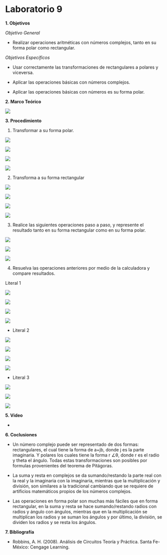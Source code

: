 # Laboratorio 9

__1. Objetivos__

*Objetivo General*

* Realizar operaciones aritméticas con números complejos, tanto en su forma polar como rectangular.


*Objetivos Específicos*

* Usar correctamente las transformaciones de rectangulares a polares y viceversa.

* Aplicar las operaciones básicas con números complejos.

*	Aplicar las operaciones básicas con números es su forma polar.



__2. Marco Teórico__ 

![](https://github.com/DiegoLimaespe/fotos-lab9/blob/main/mc.jpg)


__3. Procedimiento__

1.	Transformar a su forma polar.

![](https://github.com/DiegoLimaespe/fotos-lab9/blob/main/a.1.jpg)

![](https://github.com/DiegoLimaespe/fotos-lab9/blob/main/1.b.jpg)

![](https://github.com/DiegoLimaespe/fotos-lab9/blob/main/c.1.jpg)

![](https://github.com/DiegoLimaespe/fotos-lab9/blob/main/d.1.jpg)


2.	Transforma a su forma rectangular 


![](https://github.com/DiegoLimaespe/fotos-lab9/blob/main/a.2.jpg)

![](https://github.com/DiegoLimaespe/fotos-lab9/blob/main/b.2.jpg)

![](https://github.com/DiegoLimaespe/fotos-lab9/blob/main/c.2.jpg)

![](https://github.com/DiegoLimaespe/fotos-lab9/blob/main/d.2.jpg)

3.	Realice las siguientes operaciones paso a paso, y represente el resultado tanto en su forma rectangular como en su forma polar.

![](https://github.com/DiegoLimaespe/fotos-lab9/blob/main/a.3.jpg)

![](https://github.com/DiegoLimaespe/fotos-lab9/blob/main/b.3.jpg)

![](https://github.com/DiegoLimaespe/fotos-lab9/blob/main/c.3.jpg)

4.	Resuelva las operaciones anteriores por medio de la calculadora y compare resultados.

Literal 1

![](https://github.com/DiegoLimaespe/fotos-lab9/blob/main/c1a.jpg)

![](https://github.com/DiegoLimaespe/fotos-lab9/blob/main/c1b.jpg)

![](https://github.com/DiegoLimaespe/fotos-lab9/blob/main/c1c.jpg)

![](https://github.com/DiegoLimaespe/fotos-lab9/blob/main/c1d.jpg)

* Literal 2

![](https://github.com/DiegoLimaespe/fotos-lab9/blob/main/c2a.jpg)

![](https://github.com/DiegoLimaespe/fotos-lab9/blob/main/c2b.jpg)

![](https://github.com/DiegoLimaespe/fotos-lab9/blob/main/c2c.jpg)

![](https://github.com/DiegoLimaespe/fotos-lab9/blob/main/c2d.jpg)

* Literal 3

![](https://github.com/DiegoLimaespe/fotos-lab9/blob/main/c3a.jpg)

![](https://github.com/DiegoLimaespe/fotos-lab9/blob/main/c3b.jpg)

![](https://github.com/DiegoLimaespe/fotos-lab9/blob/main/c3c.jpg)

__5. Video__

* 

__6. Coclusiones__ 

*	Un número complejo puede ser representado de dos formas: rectangulares, el cual tiene la forma de a+jb, donde j es la parte imaginaria. Y polares los cuales tiene la forma r ∠θ, donde r es el radio y theta el ángulo. Todas estas transformaciones son posibles por formulas provenientes del teorema de Pitágoras.

*	La suma y resta en complejos se da sumando/restando la parte real con la real y la imaginaria con la imaginaria, mientras que la multiplicación y división, son similares a la tradicional cambiando que se requiere de artificios matemáticos propios de los números complejos.

*	Las operaciones en forma polar son muchas más fáciles que en forma rectangular, en la suma y resta se hace  sumando/restando radios con radios y ángulo con ángulos, mientras que en la multiplicación se multiplican los radios y se suman los ángulos y por último, la división, se dividen los radios y se resta los ángulos.


__7. Bibliografía__

* Robbins, A. H. (2008). Análisis de Circuitos Teoría y Práctica. Santa Fe-México: Cengage Learning.

